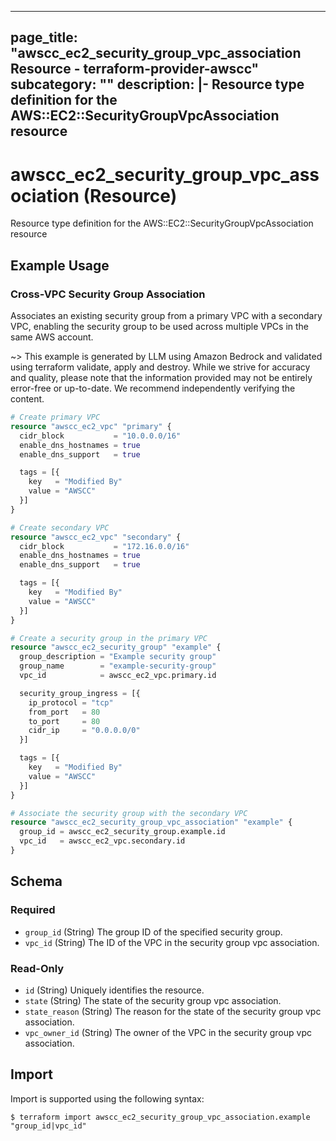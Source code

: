 
---
page_title: "awscc_ec2_security_group_vpc_association Resource - terraform-provider-awscc"
subcategory: ""
description: |-
  Resource type definition for the AWS::EC2::SecurityGroupVpcAssociation resource
---

# awscc_ec2_security_group_vpc_association (Resource)

Resource type definition for the AWS::EC2::SecurityGroupVpcAssociation resource

## Example Usage

### Cross-VPC Security Group Association

Associates an existing security group from a primary VPC with a secondary VPC, enabling the security group to be used across multiple VPCs in the same AWS account.

~> This example is generated by LLM using Amazon Bedrock and validated using terraform validate, apply and destroy. While we strive for accuracy and quality, please note that the information provided may not be entirely error-free or up-to-date. We recommend independently verifying the content.

```terraform
# Create primary VPC
resource "awscc_ec2_vpc" "primary" {
  cidr_block           = "10.0.0.0/16"
  enable_dns_hostnames = true
  enable_dns_support   = true

  tags = [{
    key   = "Modified By"
    value = "AWSCC"
  }]
}

# Create secondary VPC
resource "awscc_ec2_vpc" "secondary" {
  cidr_block           = "172.16.0.0/16"
  enable_dns_hostnames = true
  enable_dns_support   = true

  tags = [{
    key   = "Modified By"
    value = "AWSCC"
  }]
}

# Create a security group in the primary VPC
resource "awscc_ec2_security_group" "example" {
  group_description = "Example security group"
  group_name        = "example-security-group"
  vpc_id            = awscc_ec2_vpc.primary.id

  security_group_ingress = [{
    ip_protocol = "tcp"
    from_port   = 80
    to_port     = 80
    cidr_ip     = "0.0.0.0/0"
  }]

  tags = [{
    key   = "Modified By"
    value = "AWSCC"
  }]
}

# Associate the security group with the secondary VPC
resource "awscc_ec2_security_group_vpc_association" "example" {
  group_id = awscc_ec2_security_group.example.id
  vpc_id   = awscc_ec2_vpc.secondary.id
}
```

<!-- schema generated by tfplugindocs -->
## Schema

### Required

- `group_id` (String) The group ID of the specified security group.
- `vpc_id` (String) The ID of the VPC in the security group vpc association.

### Read-Only

- `id` (String) Uniquely identifies the resource.
- `state` (String) The state of the security group vpc association.
- `state_reason` (String) The reason for the state of the security group vpc association.
- `vpc_owner_id` (String) The owner of the VPC in the security group vpc association.

## Import

Import is supported using the following syntax:

```shell
$ terraform import awscc_ec2_security_group_vpc_association.example "group_id|vpc_id"
```
